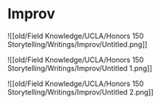 # Improv

![[old/Field Knowledge/UCLA/Honors 150 Storytelling/Writings/Improv/Untitled.png]]

![[old/Field Knowledge/UCLA/Honors 150 Storytelling/Writings/Improv/Untitled 1.png]]

![[old/Field Knowledge/UCLA/Honors 150 Storytelling/Writings/Improv/Untitled 2.png]]